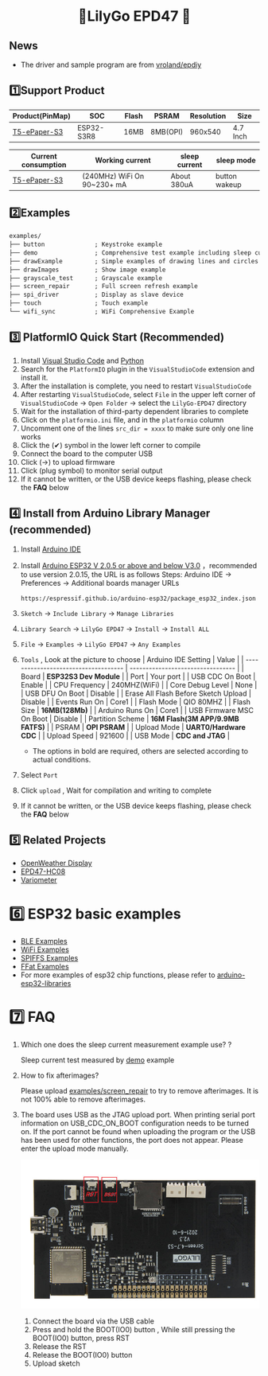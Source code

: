 <h1 align = "center">🌟LilyGo EPD47 🌟</h1>

<!-- ## **English | [中文](./README_CN.MD)** -->

## News

- The driver and sample program are from [vroland/epdiy](https://github.com/vroland/epdiy)

## 1️⃣Support Product

| Product(PinMap)   | SOC        | Flash | PSRAM    | Resolution | Size     |
| ----------------- | ---------- | ----- | -------- | ---------- | -------- |
| [T5-ePaper-S3][1] | ESP32-S3R8 | 16MB  | 8MB(OPI) | 960x540    | 4.7 Inch |

| Current consumption | Working current             | sleep current | sleep mode    |
| ------------------- | --------------------------- | ------------- | ------------- |
| [T5-ePaper-S3][1]   | (240MHz) WiFi On 90~230+ mA | About 380uA   | button wakeup |

[1]: https://www.lilygo.cc/products/t5-4-7-inch-e-paper-v2-3

## 2️⃣Examples

```txt
examples/
├── button              ; Keystroke example
├── demo                ; Comprehensive test example including sleep current test
├── drawExample         ; Simple examples of drawing lines and circles
├── drawImages          ; Show image example
├── grayscale_test      ; Grayscale example
├── screen_repair       ; Full screen refresh example
├── spi_driver          ; Display as slave device
├── touch               ; Touch example
└── wifi_sync           ; WiFi Comprehensive Example
```

## 3️⃣ PlatformIO Quick Start (Recommended)

1. Install [Visual Studio Code](https://code.visualstudio.com/) and [Python](https://www.python.org/)
2. Search for the `PlatformIO` plugin in the `VisualStudioCode` extension and install it.
3. After the installation is complete, you need to restart `VisualStudioCode`
4. After restarting `VisualStudioCode`, select `File` in the upper left corner of `VisualStudioCode` -> `Open Folder` -> select the `LilyGo-EPD47` directory
5. Wait for the installation of third-party dependent libraries to complete
6. Click on the `platformio.ini` file, and in the `platformio` column
7. Uncomment one of the lines `src_dir = xxxx` to make sure only one line works
8. Click the (✔) symbol in the lower left corner to compile
9. Connect the board to the computer USB
10. Click (→) to upload firmware
11. Click (plug symbol) to monitor serial output
12. If it cannot be written, or the USB device keeps flashing, please check the **FAQ** below

## 4️⃣ Install from Arduino Library Manager (recommended)

1. Install [Arduino IDE](https://www.arduino.cc/en/software)
2. Install [Arduino ESP32 V 2.0.5 or above and below V3.0](https://docs.espressif.com/projects/arduino-esp32/en/latest/) ，recommended to use version 2.0.15, the URL is as follows 
    Steps: Arduino IDE -> Preferences -> Additional boards manager URLs
    ```url
    https://espressif.github.io/arduino-esp32/package_esp32_index.json
    ```
3. `Sketch` -> `Include Library` -> `Manage Libraries`
4. `Library Search` -> `LilyGo EPD47` -> `Install` -> `Install ALL`
5. `File` -> `Examples` -> `LilyGo EPD47` -> `Any Examples`
6. `Tools` , Look at the picture to choose
   | Arduino IDE Setting                  | Value                             |
   | ------------------------------------ | --------------------------------- |
   | Board                                | **ESP32S3 Dev Module**            |
   | Port                                 | Your port                         |
   | USB CDC On Boot                      | Enable                            |
   | CPU Frequency                        | 240MHZ(WiFi)                      |
   | Core Debug Level                     | None                              |
   | USB DFU On Boot                      | Disable                           |
   | Erase All Flash Before Sketch Upload | Disable                           |
   | Events Run On                        | Core1                             |
   | Flash Mode                           | QIO 80MHZ                         |
   | Flash Size                           | **16MB(128Mb)**                   |
   | Arduino Runs On                      | Core1                             |
   | USB Firmware MSC On Boot             | Disable                           |
   | Partition Scheme                     | **16M Flash(3M APP/9.9MB FATFS)** |
   | PSRAM                                | **OPI PSRAM**                     |
   | Upload Mode                          | **UART0/Hardware CDC**            |
   | Upload Speed                         | 921600                            |
   | USB Mode                             | **CDC and JTAG**                  |

   - The options in bold are required, others are selected according to actual conditions.

7. Select `Port`
8. Click `upload` , Wait for compilation and writing to complete
9.  If it cannot be written, or the USB device keeps flashing, please check the **FAQ** below


## 5️⃣ Related Projects

- [OpenWeather Display](https://github.com/Xinyuan-LilyGO/LilyGo-EPD-4-7-OWM-Weather-Display/tree/web)
- [EPD47-HC08](https://github.com/Xinyuan-LilyGO/EPD47-HC08.git)
- [Variometer](https://github.com/Oganisyan/Variometer-LilyGoEPD47)


# 6️⃣ ESP32 basic examples

- [BLE Examples](https://github.com/espressif/arduino-esp32/tree/master/libraries/BLE)
- [WiFi Examples](https://github.com/espressif/arduino-esp32/tree/master/libraries/WiFi)
- [SPIFFS Examples](https://github.com/espressif/arduino-esp32/tree/master/libraries/SPIFFS)
- [FFat Examples](https://github.com/espressif/arduino-esp32/tree/master/libraries/FFat)
- For more examples of esp32 chip functions, please refer to [arduino-esp32-libraries](https://github.com/espressif/arduino-esp32/tree/master/libraries)

# 7️⃣ FAQ

1. Which one does the sleep current measurement example use? ?

    Sleep current test measured by [demo](./examples/demo/demo.ino) example

2. How to fix afterimages?

    Please upload [examples/screen_repair](./examples/screen_repair) to try to remove afterimages.
    It is not 100% able to remove afterimages.

3. The board uses USB as the JTAG upload port. When printing serial port information on USB_CDC_ON_BOOT configuration needs to be turned on.
If the port cannot be found when uploading the program or the USB has been used for other functions, the port does not appear.
Please enter the upload mode manually.
   
   ![product](images/product.jpg)

   1. Connect the board via the USB cable
   2. Press and hold the BOOT(IO0) button , While still pressing the BOOT(IO0) button, press RST
   3. Release the RST
   4. Release the BOOT(IO0) button
   5. Upload sketch
   
